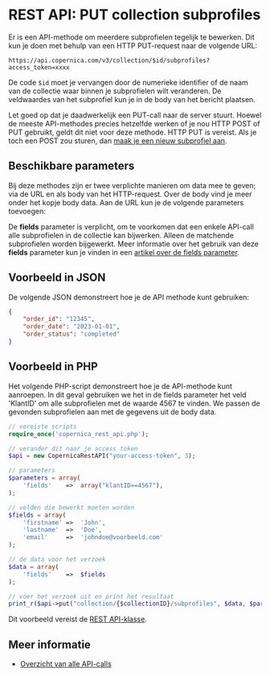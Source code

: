 # REST API: PUT collection subprofiles

Er is een API-methode om meerdere subprofielen tegelijk te bewerken. Dit kun je
doen met behulp van een HTTP PUT-request naar de volgende URL:

`https://api.copernica.com/v3/collection/$id/subprofiles?access_token=xxxx`

De code `$id` moet je vervangen door de numerieke identifier of de naam van de
collectie waar binnen je subprofielen wilt veranderen. De veldwaardes van het subprofiel
kun je in de body van het bericht plaatsen.

Let goed op dat je daadwerkelijk een PUT-call naar de server stuurt. Hoewel
de meeste API-methodes precies hetzelfde werken of je nou HTTP POST of PUT
gebruikt, geldt dit niet voor deze methode. HTTP PUT is vereist. Als je toch
een POST zou sturen, dan [maak je een nieuw subprofiel aan](rest-post-collection-subprofiles).

## Beschikbare parameters

Bij deze methodes zijn er twee verplichte manieren om data mee te geven;
via de URL en als body van het HTTP-request. Over de body vind je meer onder
het kopje body data. Aan de URL kun je de volgende parameters toevoegen:

De **fields** parameter is verplicht, om te voorkomen dat een enkele API-call
alle subprofielen in de collectie kan bijwerken. Alleen de matchende subprofielen
worden bijgewerkt. Meer informatie over het gebruik van deze **fields**
parameter kun je vinden in een
[artikel over de fields parameter](rest-fields-parameter).

## Voorbeeld in JSON

De volgende JSON demonstreert hoe je de API methode kunt gebruiken:

```json
{
    "order_id": "12345",
    "order_date": "2023-01-01",
    "order_status": "completed"
}
```

## Voorbeeld in PHP

Het volgende PHP-script demonstreert hoe je de API-methode kunt aanroepen.
In dit geval gebruiken we het in de fields parameter het veld 'KlantID' om alle subprofielen met de waarde 
4567 te vinden. We passen de gevonden subprofielen aan met de gegevens uit de body data.

```php
// vereiste scripts
require_once('copernica_rest_api.php');

// verander dit naar je access token
$api = new CopernicaRestAPI("your-access-token", 3);

// parameters
$parameters = array(
    'fields'    =>  array("klantID==4567"),
);

// velden die bewerkt moeten worden
$fields = array(
    'firstname' =>  'John',
    'lastname'  =>  'Doe',
    'email'     =>  'johndoe@voorbeeld.com'
);

// de data voor het verzoek
$data = array(
    'fields'    =>  $fields
);

// voer het verzoek uit en print het resultaat
print_r($api->put("collection/{$collectionID}/subprofiles", $data, $parameters));
```

Dit voorbeeld vereist de [REST API-klasse](rest-php).

## Meer informatie

* [Overzicht van alle API-calls](rest-api)
